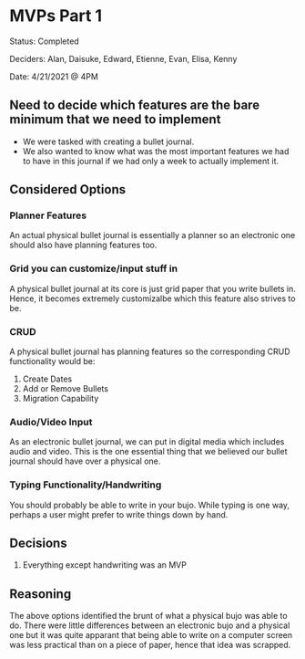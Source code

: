 # MVPs Part 1
Status: Completed

Deciders: Alan, Daisuke, Edward, Etienne, Evan, Elisa, Kenny

Date: 4/21/2021 @ 4PM

## Need to decide which features are the bare minimum that we need to implement
- We were tasked with creating a bullet journal. 
- We also wanted to know what was the most important features we had to have in this journal if we had only a week to actually implement it.

## Considered Options

### Planner Features
  An actual physical bullet journal is essentially a planner so an electronic one should also have planning features too.

### Grid you can customize/input stuff in
  A physical bullet journal at its core is just grid paper that you write bullets in. Hence, it becomes extremely customizalbe which this feature also strives to be.

### CRUD
A physical bullet journal has planning features so the corresponding CRUD functionality would be:
1. Create Dates
2. Add or Remove Bullets
3. Migration Capability
  
### Audio/Video Input
As an electronic bullet journal, we can put in digital media which includes audio and video. This is the one essential thing that we believed our bullet journal should have over a physical one.

### Typing Functionality/Handwriting
You should probably be able to write in your bujo. While typing is one way, perhaps a user might prefer to write things down by hand.

## Decisions
1. Everything except handwriting was an MVP

## Reasoning
The above options identified the brunt of what a physical bujo was able to do. There were little differences between an electronic bujo and a physical one but it was quite apparant that being able to write on a computer screen was less practical than on a piece of paper, hence that idea was scrapped.